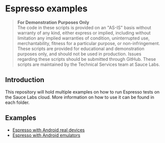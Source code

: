 # Espresso examples

> **For Demonstration Purposes Only**\
> The code in these scripts is provided on an "AS-IS" basis without warranty of any kind, either express or implied, including without limitation any implied warranties of condition, uninterrupted use, merchantability, fitness for a particular purpose, or non-infringement. These scripts are provided for educational and demonstration purposes only, and should not be used in production. Issues regarding these scripts should be submitted through GitHub. These scripts are maintained by the Technical Services team at Sauce Labs.

## Introduction
This repository will hold multiple examples on how to run Espresso tests on the Sauce Labs cloud.
More information on how to use it can be found in each folder.

## Examples
- [Espresso with Android real devices](./real-devices)
- [Espresso with Android emulators](./emulators)

